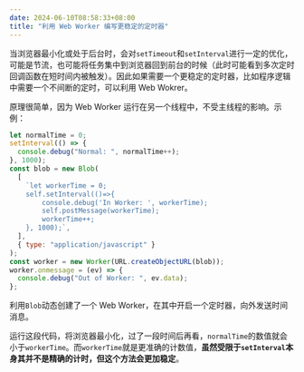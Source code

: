 ```yaml
---
date: 2024-06-10T08:58:33+08:00
title: "利用 Web Worker 编写更稳定的定时器"
---
```


当浏览器最小化或处于后台时，会对`setTimeout`和`setInterval`进行一定的优化，可能是节流，也可能将任务集中到浏览器回到前台的时候（此时可能看到多次定时回调函数在短时间内被触发）。因此如果需要一个更稳定的定时器，比如程序逻辑中需要一个不间断的定时，可以利用 Web Wokrer。

原理很简单，因为 Web Worker 运行在另一个线程中，不受主线程的影响。示例：

```js
let normalTime = 0;
setInterval(() => {
  console.debug("Normal: ", normalTime++);
}, 1000);
const blob = new Blob(
  [
    `let workerTime = 0;
    self.setInterval(()=>{
        console.debug('In Worker: ', workerTime);
        self.postMessage(workerTime);
        workerTime++;
    }, 1000);`,
  ],
  { type: "application/javascript" }
);
const worker = new Worker(URL.createObjectURL(blob));
worker.onmessage = (ev) => {
  console.debug("Out of Worker: ", ev.data);
};
```

利用`Blob`动态创建了一个 Web Worker，在其中开启一个定时器，向外发送时间消息。

运行这段代码，将浏览器最小化，过了一段时间后再看，`normalTime`的数值就会小于`workerTime`。而`workerTime`就是更准确的计数值，**虽然受限于`setInterval`本身其并不是精确的计时，但这个方法会更加稳定**。
